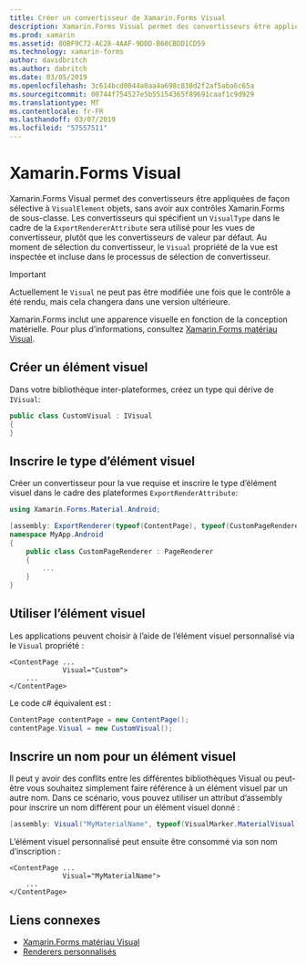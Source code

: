 ```yaml
---
title: Créer un convertisseur de Xamarin.Forms Visual
description: Xamarin.Forms Visual permet des convertisseurs être appliquées de façon sélective aux objets VisualElement, sans avoir aux contrôles Xamarin.Forms de sous-classe.
ms.prod: xamarin
ms.assetid: 80BF9C72-AC28-4AAF-9DDD-B60CBDD1CD59
ms.technology: xamarin-forms
author: davidbritch
ms.author: dabritch
ms.date: 03/05/2019
ms.openlocfilehash: 3c614bcd0044a0aa4a698c830d2f2af5aba6c65a
ms.sourcegitcommit: 00744f754527e5b55154365f89691caaf1c9d929
ms.translationtype: MT
ms.contentlocale: fr-FR
ms.lasthandoff: 03/07/2019
ms.locfileid: "57557511"
---
```

# <a name="xamarinforms-visual"></a>Xamarin.Forms Visual

Xamarin.Forms Visual permet des convertisseurs être appliquées de façon sélective à `VisualElement` objets, sans avoir aux contrôles Xamarin.Forms de sous-classe. Les convertisseurs qui spécifient un `VisualType` dans le cadre de la `ExportRendererAttribute` sera utilisé pour les vues de convertisseur, plutôt que les convertisseurs de valeur par défaut. Au moment de sélection du convertisseur, le `Visual` propriété de la vue est inspectée et incluse dans le processus de sélection de convertisseur.

> [!IMPORTANT]
> Actuellement le `Visual` ne peut pas être modifiée une fois que le contrôle a été rendu, mais cela changera dans une version ultérieure.

Xamarin.Forms inclut une apparence visuelle en fonction de la conception matérielle. Pour plus d’informations, consultez [Xamarin.Forms matériau Visual](material-visual.md).

## <a name="create-a-visual"></a>Créer un élément visuel

Dans votre bibliothèque inter-plateformes, créez un type qui dérive de `IVisual`:

```csharp
public class CustomVisual : IVisual
{
}
```

## <a name="register-the-visual-type"></a>Inscrire le type d’élément visuel

Créer un convertisseur pour la vue requise et inscrire le type d’élément visuel dans le cadre des plateformes `ExportRenderAttribute`:

```csharp
using Xamarin.Forms.Material.Android;

[assembly: ExportRenderer(typeof(ContentPage), typeof(CustomPageRenderer), new[] { typeof(CustomVisual) })]
namespace MyApp.Android
{
    public class CustomPageRenderer : PageRenderer
    {
        ...
    }
}
```

## <a name="consume-the-visual"></a>Utiliser l’élément visuel

Les applications peuvent choisir à l’aide de l’élément visuel personnalisé via le `Visual` propriété :

```xaml
<ContentPage ...
             Visual="Custom">
    ...
</ContentPage>
```

Le code c# équivalent est :

```csharp
ContentPage contentPage = new ContentPage();
contentPage.Visual = new CustomVisual();
```

## <a name="register-a-name-for-a-visual"></a>Inscrire un nom pour un élément visuel

Il peut y avoir des conflits entre les différentes bibliothèques Visual ou peut-être vous souhaitez simplement faire référence à un élément visuel par un autre nom. Dans ce scénario, vous pouvez utiliser un attribut d’assembly pour inscrire un nom différent pour un élément visuel donné :

```csharp
[assembly: Visual("MyMaterialName", typeof(VisualMarker.MaterialVisual))]
```

L’élément visuel personnalisé peut ensuite être consommé via son nom d’inscription :

```xaml
<ContentPage ...
             Visual="MyMaterialName">
    ...
</ContentPage>
````

## <a name="related-links"></a>Liens connexes

- [Xamarin.Forms matériau Visual](material-visual.md)
- [Renderers personnalisés](~/xamarin-forms/app-fundamentals/custom-renderer/index.md)
